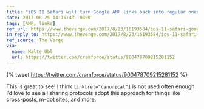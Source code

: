 ```yaml
---
title: "iOS 11 Safari will turn Google AMP links back into regular ones when sharing"
date: 2017-08-25 14:15:43 -0400
tags: [AMP, links]
ref_url: https://www.theverge.com/2017/8/23/16193584/ios-11-safari-google-amp-sharing-url-scheme
in_reply_to: https://www.theverge.com/2017/8/23/16193584/ios-11-safari-google-amp-sharing-url-scheme
ref_source: The Verge
via:
  name: Malte Ubl
  url: https://twitter.com/cramforce/status/900478709215281152
---
```


{% tweet https://twitter.com/cramforce/status/900478709215281152 %}

This is great to see! I think `link[rel="canonical"]` is not used often enough. I’d love to see all sharing protocols adopt this approach for things like cross-posts, m-dot sites, and more.